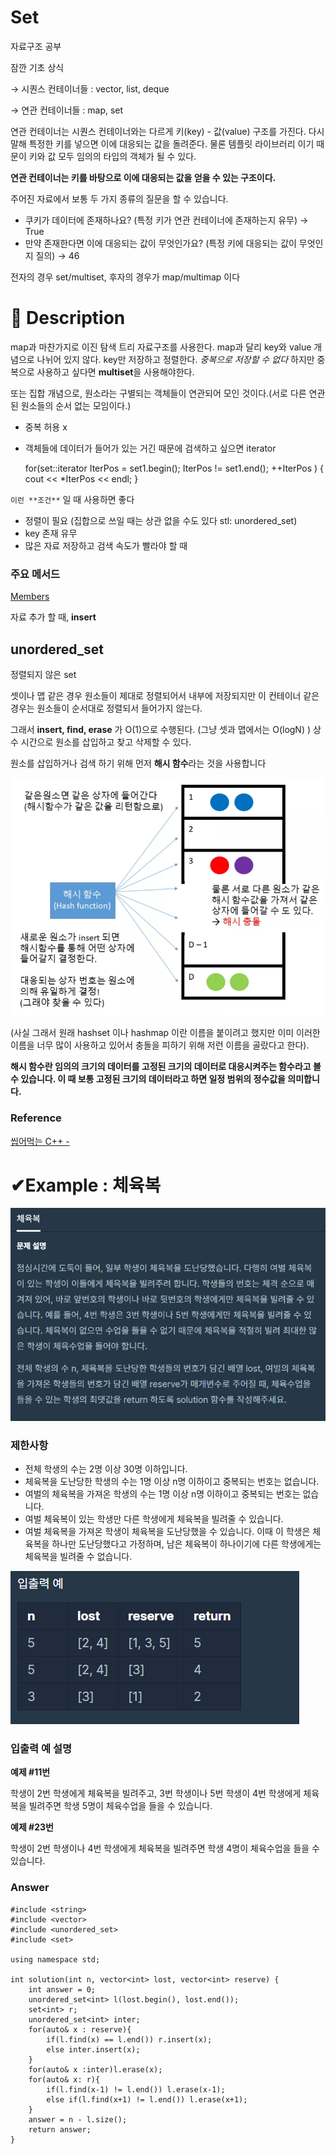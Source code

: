 # Set

자료구조 공부

잠깐 기초 상식

→ 시퀀스 컨테이너들 : vector, list, deque

→ 연관 컨테이너들 : map, set

연관 컨테이너는 시퀀스 컨테이너와는 다르게 키(key) - 값(value) 구조를 가진다. 다시 말해 특정한 키를 넣으면 이에 대응되는 값을 돌려준다. 물론 템플릿 라이브러리 이기 때문이 키와 값 모두 임의의 타입의 객체가 될 수 있다.

**연관 컨테이너는 키를 바탕으로 이에 대응되는 값을 얻을 수 있는 구조이다.**

주어진 자료에서 보통 두 가지 종류의 질문을 할 수 있습니다.

- 쿠키가 데이터에 존재하나요? (특정 키가 연관 컨테이너에 존재하는지 유무) → True
- 만약 존재한다면 이에 대응되는 값이 무엇인가요? (특정 키에 대응되는 값이 무엇인지 질의) → 46

전자의 경우 set/multiset, 후자의 경우가 map/multimap 이다

# 📜 Description

map과 마찬가지로 이진 탐색 트리 자료구조를 사용한다. map과 달리 key와 value 개념으로 나뉘어 있지 않다. key만 저장하고 정렬한다. *중복으로 저장할 수 없다* 하지만 중복으로 사용하고 싶다면 **multiset**을 사용해야한다.

또는 집합 개념으로, 원소라는 구별되는 객체들이 연관되어 모인 것이다.(서로 다른 연관된 원소들의 순서 없는 모임이다.)

- 중복 허용 x
- 객체들에 데이터가 들어가 있는 거긴 때문에 검색하고 싶으면 iterator

    for(set::iterator IterPos = set1.begin(); IterPos != set1.end(); ++IterPos )
       {
          cout << *IterPos << endl;
       }

`이런 **조건**` 일 때 사용하면 좋다

- 정렬이 필요 (집합으로 쓰일 때는 상관 없을 수도 있다 stl: unordered_set)
- key 존재 유무
- 많은 자료 저장하고 검색 속도가 빨라야 할 때

### 주요 메서드

[Members](https://www.notion.so/febed58e8afd48869c4160b0a84778af)

자료 추가 할 때, **insert**

## unordered_set

정렬되지 않은 set

셋이나 맵 같은 경우 원소들이 제대로 정렬되어서 내부에 저장되지만 이 컨테이너 같은 경우는 원소들이 순서대로 정렬되서 들어가지 않는다.

그래서 **insert, find, erase** 가 O(1)으로 수행된다. (그냥 셋과 맵에서는 O(logN) ) 상수 시간으로 원소를 삽입하고 찾고 삭제할 수 있다.

원소를 삽입하거나 검색 하기 위해 먼저 **해시 함수**라는 것을 사용합니다

![image/set3.png](image/set3.png)

(사실 그래서 원래 hashset 이나 hashmap 이란 이름을 붙이려고 했지만 이미 이러한 이름을 너무 많이 사용하고 있어서 충돌을 피하기 위해 저런 이름을 골랐다고 한다).

**해시 함수란 임의의 크기의 데이터를 고정된 크기의 데이터로 대응시켜주는 함수라고 볼 수 있습니다. 이 때 보통 고정된 크기의 데이터라고 하면 일정 범위의 정수값을 의미합니다.**

### Reference

[씹어먹는 C++ -](https://modoocode.com/224)

[](https://programmers.co.kr/learn/courses/9899/lessons/55820)

# ✔Example : 체육복

![image/set1.png](image/set1.png)

### 제한사항

- 전체 학생의 수는 2명 이상 30명 이하입니다.
- 체육복을 도난당한 학생의 수는 1명 이상 n명 이하이고 중복되는 번호는 없습니다.
- 여벌의 체육복을 가져온 학생의 수는 1명 이상 n명 이하이고 중복되는 번호는 없습니다.
- 여벌 체육복이 있는 학생만 다른 학생에게 체육복을 빌려줄 수 있습니다.
- 여벌 체육복을 가져온 학생이 체육복을 도난당했을 수 있습니다. 이때 이 학생은 체육복을 하나만 도난당했다고 가정하며, 남은 체육복이 하나이기에 다른 학생에게는 체육복을 빌려줄 수 없습니다.

![image/set2.png](image/set2.png)

### 입출력 예 설명

**예제 #11번** 

학생이 2번 학생에게 체육복을 빌려주고, 3번 학생이나 5번 학생이 4번 학생에게 체육복을 빌려주면 학생 5명이 체육수업을 들을 수 있습니다.

**예제 #23번** 

학생이 2번 학생이나 4번 학생에게 체육복을 빌려주면 학생 4명이 체육수업을 들을 수 있습니다.

### Answer

    #include <string>
    #include <vector>
    #include <unordered_set>
    #include <set>
    
    using namespace std;
    
    int solution(int n, vector<int> lost, vector<int> reserve) {
    	int answer = 0;
    	unordered_set<int> l(lost.begin(), lost.end());
    	set<int> r;
    	unordered_set<int> inter;
    	for(auto& x : reserve){
    		if(l.find(x) == l.end()) r.insert(x);
    		else inter.insert(x);
    	}
    	for(auto& x :inter)l.erase(x);
    	for(auto& x: r){
    		if(l.find(x-1) != l.end()) l.erase(x-1);
    		else if(l.find(x+1) != l.end()) l.erase(x+1);
    	}
    	answer = n - l.size();
    	return answer;
    }